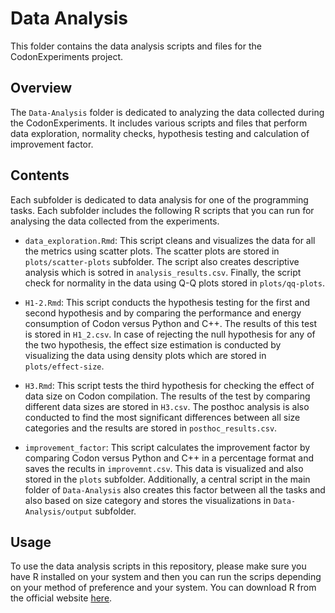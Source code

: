 # Data Analysis

This folder contains the data analysis scripts and files for the CodonExperiments project.

## Overview

The `Data-Analysis` folder is dedicated to analyzing the data collected during the CodonExperiments. It includes various scripts and files that perform data exploration, normality checks, hypothesis testing and calculation of improvement factor.

## Contents

Each subfolder is dedicated to data analysis for one of the programming tasks. Each subfolder includes the following R scripts that you can run for analysing the data collected from the experiments.

- `data_exploration.Rmd`: This script cleans and visualizes the data for all the metrics using scatter plots. The scatter plots are stored in `plots/scatter-plots` subfolder. The script also creates descriptive analysis which is sotred in `analysis_results.csv`. Finally, the script check for normality in the data using Q-Q plots stored in `plots/qq-plots`.

- `H1-2.Rmd`: This script conducts the hypothesis testing for the first and second hypothesis and by comparing the performance and energy consumption of Codon versus Python and C++. The results of this test is stored in `H1_2.csv`. In case of rejecting the null hypothesis for any of the two hypothesis, the effect size estimation is conducted by visualizing the data using density plots which are stored in `plots/effect-size`. 

- `H3.Rmd`: This script tests the third hypothesis for checking the effect of data size on Codon compilation. The results of the test by comparing different data sizes are stored in `H3.csv`. The posthoc analysis is also conducted to find the most significant differences between all size categories and the results are stored in `posthoc_results.csv`.

- `improvement_factor`: This script calculates the improvement factor by comparing Codon versus Python and C++ in a percentage format and saves the recults in `improvemnt.csv`. This data is visualized and also stored in the `plots` subfolder. Additionally, a central script in the main folder of `Data-Analysis` also creates this factor between all the tasks and also based on size category and stores the visualizations in `Data-Analysis/output` subfolder. 

## Usage
To use the data analysis scripts in this repository, please make sure you have R installed on your system and then you can run the scrips depending on your method of preference and your system. You can download R from the official website [here](https://www.r-project.org/).


